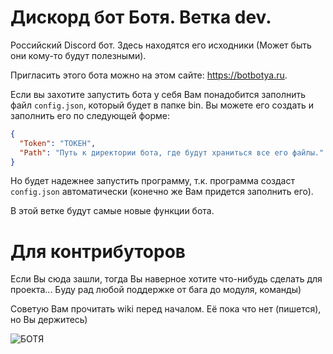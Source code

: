 # Дискорд бот Ботя. Ветка dev.

Российский Discord бот. Здесь находятся его исходники (Может быть они кому-то будут полезными).

Пригласить этого бота можно на этом сайте: https://botbotya.ru.

Если вы захотите запустить бота у себя Вам понадобится заполнить файл `config.json`, который будет в папке bin. Вы можете его создать и заполнить его по следующей форме:
```json
{
  "Token": "ТОКЕН",
  "Path": "Путь к директории бота, где будут храниться все его файлы."
}
```
Но будет надежнее запустить программу, т.к. программа создаст `config.json` автоматически (конечно же Вам придется заполнить его).

В этой ветке будут самые новые функции бота.

# Для контрибуторов 

Если Вы сюда зашли, тогда Вы наверное хотите что-нибудь сделать для проекта... Буду рад любой поддержке от бага до модуля, команды) 

Советую Вам прочитать wiki перед началом. Её пока что нет (пишется), но Вы держитесь)

![БОТЯ](https://botbotya.ru/botsite/Images/BotAvatar.ico)
